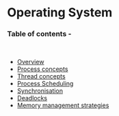 # Operating System

### Table of contents - 

<br>

+ [Overview](notes/overview.md)
+ [Process concepts](notes/process_concept.md)
+ [Thread concepts](notes/thread_concept.md)
+ [Process Scheduling](notes/process_scheduling.md)
+ [Synchronisation](notes/synchronisation.md)
+ [Deadlocks](notes/deadlocks.md)
+ [Memory management strategies](notes/memory_management_strategies.md)

<!-- 
[Topic name](notes/topic_file.md) 
-->
